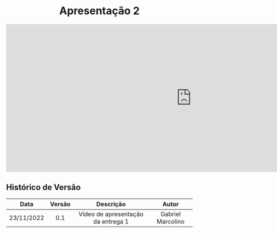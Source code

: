 <h1 align="center">Apresentação 2</h1>

<iframe width="1000vw" height="400vh" src="https://youtube.com/embed/z8O2xSzMeLo" title="YouTube video player" frameborder="0" allow="accelerometer; autoplay; clipboard-write; encrypted-media; gyroscope; picture-in-picture" allowfullscreen></iframe>

## Histórico de Versão

|    Data    | Versão |             Descrição              |       Autor       |
| :--------: | :----: | :--------------------------------: | :---------------: |
| 23/11/2022 |  0.1   | Vídeo de apresentação da entrega 1 | Gabriel Marcolino |

